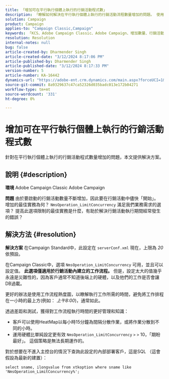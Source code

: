 ```yaml
---
title: 「增加可在平行執行個體上執行的行銷活動程式數」
description: 「瞭解如何解決在平行執行個體上執行的行銷活動流程數量增加的問題。 使用工作流程熱度圖。」
solution: Campaign
product: Campaign
applies-to: "Campaign Classic,Campaign"
keywords: 「KCS、Adobe Campaign Classic、Adobe Campaign、增加數量、行銷活動程式、例項、平行、最佳實務」
resolution: Resolution
internal-notes: null
bug: false
article-created-by: Dharmender Singh
article-created-date: "3/12/2024 8:17:06 PM"
article-published-by: Dharmender Singh
article-published-date: "3/12/2024 8:17:33 PM"
version-number: 5
article-number: KA-16442
dynamics-url: "https://adobe-ent.crm.dynamics.com/main.aspx?forceUCI=1&pagetype=entityrecord&etn=knowledgearticle&id=56b42c7b-ade0-ee11-904c-6045bd045872"
source-git-commit: 8a9329637c47ca52326d035badc013e172b04271
workflow-type: tm+mt
source-wordcount: '331'
ht-degree: 0%

---
```


# 增加可在平行執行個體上執行的行銷活動程式數


針對在平行執行個體上執行的行銷活動程式數量增加的問題，本文提供解決方案。

## 說明 {#description}


<b>環境</b>
Adobe Campaign Classic Adobe Campaign

<b>問題</b>
由於要啟動的行銷活動數量不斷增加，因此要在行銷活動中儘快「開始」。
增加的最佳實務為何？ `NmsOperation_LimitConcurrency` 滿足我們業務需求的選項？
提高此選項限制的最佳實務是什麼，有助於解決行銷活動執行期間經常發生的錯誤？


## 解決方法 {#resolution}


<b>解決方案</b>
在Campaign Standard中，此設定在 `serverConf.xml` 現在，上限為 *20* 依預設。  

在Campaign Classic中，選項 `NmsOperation_LimitConcurrency` 可用，並且可以設定值。
<b>此選項僅適用於行銷活動內建立的工作流程。</b>
但是，設定太大的值幾乎永遠是災難性的，因為客戶通常不知道後端上的硬體，以及他們的工作是否會讓DB過載。

更好的辦法是使用工作流程熱度圖，以瞭解執行工作所需的時間，避免將工作排程在一小時的最上方(例如： *上午8:00*)，通常如此。

透過差距和測試，獲得對工作流程執行時間的更好管理和知識：

- 客戶可以使用HeatMap以每小時15分鐘為間隔分散作業，或將作業分散到不同的小時。
- 運用硬體比單純設定更有效 `NmsOperation_LimitConcurrency` `>` `>`  10，「期盼最好」。 這個策略是無法長期運作的。


對於想要在不進入主控台的情況下查詢此設定的內部部署客戶，這是SQL （這會假設為最新的建置）：


```
select sname, ilongvalue from xtkoption where sname like 'NmsOperation_LimitConcurrency%';
```

